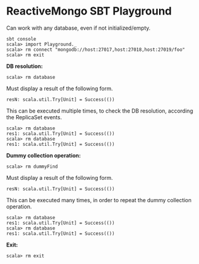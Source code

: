 # ReactiveMongo SBT Playground

Can work with any database, even if not initialized/empty.

    sbt console
    scala> import Playground._
    scala> rm connect "mongodb://host:27017,host:27018,host:27019/foo"
    scala> rm exit

**DB resolution:**

    scala> rm database

Must display a result of the following form.

    resN: scala.util.Try[Unit] = Success(())

This can be executed multiple times, to check the DB resolution, according the ReplicaSet events.

    scala> rm database
    res1: scala.util.Try[Unit] = Success(())
    scala> rm database
    res1: scala.util.Try[Unit] = Success(())

**Dummy collection operation:**

    scala> rm dummyFind

Must display a result of the following form.

    resN: scala.util.Try[Unit] = Success(())

This can be executed many times, in order to repeat the dummy collection operation.

    scala> rm database
    res1: scala.util.Try[Unit] = Success(())
    scala> rm database
    res1: scala.util.Try[Unit] = Success(())

**Exit:**

    scala> rm exit